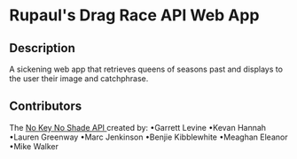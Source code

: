 # Rupaul's Drag Race API Web App

## Description
A sickening web app that retrieves queens of seasons past and displays to the user their image and catchphrase. 

## Contributors

The [No Key No Shade API ](https://drag-race-api.readme.io/docs/getting-started)created by:
•Garrett Levine
•Kevan Hannah
•Lauren Greenway
•Marc Jenkinson
•Benjie Kibblewhite
•Meaghan Eleanor
•Mike Walker
